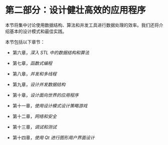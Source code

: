 # 第二部分：设计健壮高效的应用程序

本节将集中讨论使用数据结构、算法和并发工具进行数据处理的效率。我们还将介绍基本的设计模式和最佳实践。

本节包括以下章节：

+   第六章，*深入 STL 中的数据结构和算法*

+   第七章，*函数式编程*

+   第八章，*并发和多线程*

+   第九章，*设计并发数据结构*

+   第十章，*设计面向世界的应用程序*

+   第十一章，*使用设计模式设计策略游戏*

+   第十二章，*网络和安全*

+   第十三章，*调试和测试*

+   第十四章，*使用 Qt 进行图形用户界面设计*

